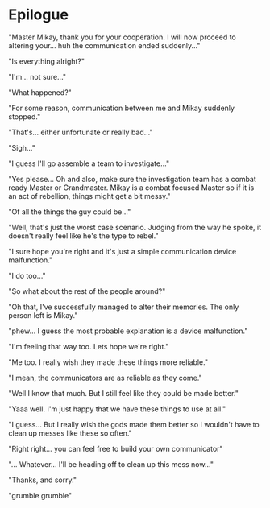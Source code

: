 # Epilogue

"Master Mikay, thank you for your cooperation. I will now proceed to altering your... huh the communication ended suddenly..."

"Is everything alright?"

"I'm... not sure..."

"What happened?"

"For some reason, communication between me and Mikay suddenly stopped."

"That's... either unfortunate or really bad..."

"Sigh..."

"I guess I'll go assemble a team to investigate..."

"Yes please... Oh and also, make sure the investigation team has a combat ready Master or Grandmaster. Mikay is a combat focused Master so if it is an act of rebellion, things might get a bit messy."

"Of all the things the guy could be..."

"Well, that's just the worst case scenario. Judging from the way he spoke, it doesn't really feel like he's the type to rebel."

"I sure hope you're right and it's just a simple communication device malfunction."

"I do too..."

"So what about the rest of the people around?"

"Oh that, I've successfully managed to alter their memories. The only person left is Mikay."

"phew... I guess the most probable explanation is a device malfunction."

"I'm feeling that way too. Lets hope we're right."

"Me too. I really wish they made these things more reliable."

"I mean, the communicators are as reliable as they come."

"Well I know that much. But I still feel like they could be made better."

"Yaaa well. I'm just happy that we have these things to use at all."

"I guess... But I really wish the gods made them better so I wouldn't have to clean up messes like these so often."

"Right right... you can feel free to build your own communicator"

"... Whatever... I'll be heading off to clean up this mess now..."

"Thanks, and sorry."

"grumble grumble"
